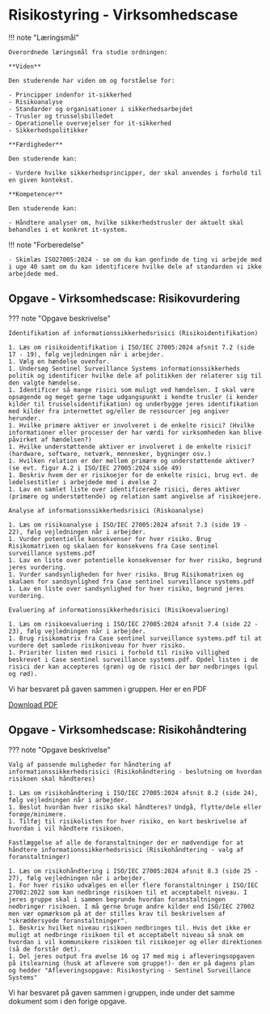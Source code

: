 # Risikostyring - Virksomhedscase

!!! note "Læringsmål"

    Overordnede læringsmål fra studie ordningen:

    **Viden**

    Den studerende har viden om og forståelse for:

    - Principper indenfor it-sikkerhed
    - Risikoanalyse
    - Standarder og organisationer i sikkerhedsarbejdet
    - Trusler og trusselsbilledet
    - Operationelle overvejelser for it-sikkerhed
    - Sikkerhedspolitikker

    **Færdigheder**

    Den studerende kan:

    - Vurdere hvilke sikkerhedsprincipper, der skal anvendes i forhold til en given kontekst.

    **Kompetencer**

    Den studerende kan:

    - Håndtere analyser om, hvilke sikkerhedstrusler der aktuelt skal behandles i et konkret it-system.

!!! note "Forberedelse"

    - Skimlæs ISO27005:2024 - se om du kan genfinde de ting vi arbejde med i uge 40 samt om du kan identificere hvilke dele af standarden vi ikke arbejdede med.

## Opgave - Virksomhedscase: Risikovurdering

??? note "Opgave beskrivelse"

    Identifikation af informationssikkerhedsrisici (Risikoidentifikation)

    1. Læs om risikoidentifikation i ISO/IEC 27005:2024 afsnit 7.2 (side 17 - 19), følg vejledningen når i arbejder.
    1. Vælg en hændelse ovenfor.
    1. Undersøg Sentinel Surveillance Systems informationssikkerheds politik og identificer hvilke dele af politikken der relaterer sig til den valgte hændelse.
    1. Identificer så mange risici som muligt ved hændelsen. I skal være opsøgende og meget gerne tage udgangspunkt i kendte trusler (i kender kilder til trusselsidentifikation) og underbygge jeres identifikation med kilder fra internettet og/eller de ressourcer jeg angiver herunder.
    1. Hvilke primære aktiver er involveret i de enkelte risici? (Hvilke informationer eller processer der har værdi for virksomheden kan blive påvirket af hændelsen?)
    1. Hvilke understøttende aktiver er involveret i de enkelte risici? (hardware, software, netværk, mennesker, bygninger osv.)
    1. Hvilken relation er der mellem primære og understøttende aktiver? (se evt. figur A.2 i ISO/IEC 27005:2024 side 49)
    1. Beskriv hvem der er risikoejer for de enkelte risici, brug evt. de ledelsestitler i arbejdede med i øvelse 2
    1. Lav en samlet liste over identificerede risici, deres aktiver (primære og understøttende) og relation samt angivelse af risikoejere.

    Analyse af informationssikkerhedsrisici (Riskoanalyse)

    1. Læs om risikoanalyse i ISO/IEC 27005:2024 afsnit 7.3 (side 19 - 22), følg vejledningen når i arbejder.
    1. Vurder potentielle konsekvenser for hver risiko. Brug Risikomatrixen og skalaen for konsekvens fra Case sentinel surveillance systems.pdf
    1. Lav en liste over potentielle konsekvenser for hver risiko, begrund jeres vurdering.
    1. Vurder sandsynligheden for hver risiko. Brug Risikomatrixen og skalaen for sandsynlighed fra Case sentinel surveillance systems.pdf
    1. Lav en liste over sandsynlighed for hver risiko, begrund jeres vurdering.

    Evaluering af informationssikkerhedsrisici (Risikoevaluering)

    1. Læs om risikoevaluering i ISO/IEC 27005:2024 afsnit 7.4 (side 22 - 23), følg vejledningen når i arbejder.
    1. Brug risikomatrix fra Case sentinel surveillance systems.pdf til at vurdere det samlede risikoniveau for hver risiko.
    1. Prioritér listen med risici i forhold til risiko villighed beskrevet i Case sentinel surveillance systems.pdf. Opdel listen i de risici der kan accepteres (grøn) og de risici der bør nedbringes (gul og rød).

Vi har besvaret på gaven sammen i gruppen. Her er en PDF

[Download PDF](Uge%2041-Risikostyring-Virksomhedscase.pdf)

## Opgave - Virksomhedscase: Risikohåndtering

??? note "Opgave beskrivelse"

    Valg af passende muligheder for håndtering af informationssikkerhedsrisici (Risikohåndtering - beslutning om hvordan risikoen skal håndteres)

    1. Læs om risikohåndtering i ISO/IEC 27005:2024 afsnit 8.2 (side 24), følg vejledningen når i arbejder.
    1. Beslut hvordan hver risiko skal håndteres? Undgå, flytte/dele eller forøge/minimere.
    1. Tilføj til risikolisten for hver risiko, en kort beskrivelse af hvordan i vil håndtere risikoen.

    Fastlæggelse af alle de foranstaltninger der er nødvendige for at håndtere informationssikkerhedsrisici (Risikohåndtering - valg af foranstaltninger)

    1. Læs om risikohåndtering i ISO/IEC 27005:2024 afsnit 8.3 (side 25 - 27), følg vejledningen når i arbejder.
    1. For hver risiko udvælges en eller flere foranstaltninger i ISO/IEC 27002:2022 som kan nedbringe risikoen til et acceptabelt niveau. I jeres gruppe skal i sammen begrunde hvordan foranstaltningen nedbringer risikoen. I må gerne bruge andre kilder end ISO/IEC 27002 men vær opmærksom på at der stilles krav til beskrivelsen af "skræddersyede foranstaltninger".
    1. Beskriv hvilket niveau risikoen nedbringes til. Hvis det ikke er muligt at nedbringe risikoen til et acceptabelt niveau så snak om hvordan i vil kommunikere risikoen til risikoejer og eller direktionen (så de forstår det).
    1. Del jeres output fra øvelse 16 og 17 med mig i afleveringsopgaven på itslearning (husk at aflevere som gruppe!)- den er på dagens plan og hedder "Afleveringsopgave: Risikostyring - Sentinel Surveillance Systems"

Vi har besvaret på gaven sammen i gruppen, inde under det samme dokument som i den forige opgave.